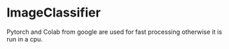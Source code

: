# ImageClassifier

Pytorch and Colab from google are used for fast processing otherwise it is run in a cpu.
